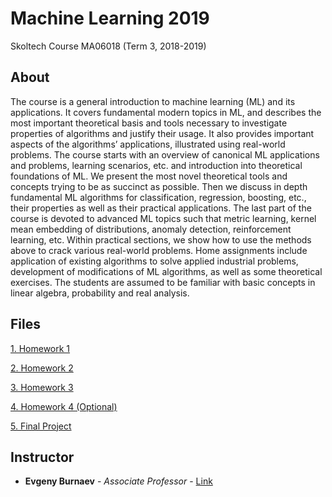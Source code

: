 # Machine Learning 2019
Skoltech Course
MA06018 (Term 3, 2018-2019)

## About
The course is a general introduction to machine learning (ML) and its applications. It covers fundamental modern topics in ML, and describes the most important theoretical basis and tools necessary to investigate properties of algorithms and justify their usage. It also provides important aspects of the algorithms’ applications, illustrated using real-world problems. The course starts with an overview of canonical ML applications and problems, learning scenarios, etc. and introduction into theoretical foundations of ML. We present the most novel theoretical tools and concepts trying to be as succinct as possible. Then we discuss in depth fundamental ML algorithms for classification, regression, boosting, etc., their properties as well as their practical applications. The last part of the course is devoted to advanced ML topics such that metric learning, kernel mean embedding of distributions, anomaly detection, reinforcement learning, etc. Within practical sections, we show how to use the methods above to crack various real-world problems. Home assignments include application of existing algorithms to solve applied industrial problems, development of modifications of ML algorithms, as well as some theoretical exercises. The students are assumed to be familiar with basic concepts in linear algebra, probability and real analysis.

## Files
[1. Homework 1](https://github.com/dzisandy/Machine-Learning/tree/master/HW1)

[2. Homework 2](https://github.com/dzisandy/Machine-Learning/tree/master/HW2)

[3. Homework 3](https://github.com/dzisandy/Machine-Learning/tree/master/HW3)

[4. Homework 4 (Optional)](https://github.com/dzisandy/Machine-Learning/tree/master/HW4*)

[5. Final Project](https://github.com/dzisandy/SK-Machine-Learning-2019)

## Instructor
* **Evgeny Burnaev** - *Associate Professor* - [Link](https://faculty.skoltech.ru/people/evgenyburnaev)


